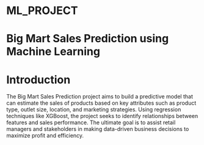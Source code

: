 # ML_PROJECT
# Big Mart Sales Prediction using Machine Learning
# Introduction
The Big Mart Sales Prediction project aims to build a predictive model that can estimate the sales of products based on key attributes such as product type, outlet size, location, and marketing strategies. Using regression techniques like XGBoost, the project seeks to identify relationships between features and sales performance. The ultimate goal is to assist retail managers and stakeholders in making data-driven business decisions to maximize profit and efficiency.
